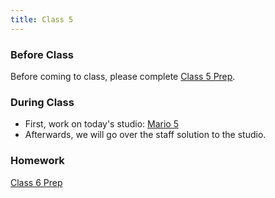 ```yaml
---
title: Class 5
---
```


### Before Class
Before coming to class, please complete [Class 5 Prep](../class5-prep).

### During Class
* First, work on today's studio: [Mario 5](../../materials/studios/mario5)
* Afterwards, we will go over the staff solution to the studio.

### Homework
[Class 6 Prep](../class6-prep)
